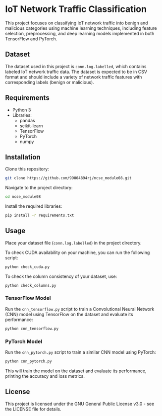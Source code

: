 
# IoT Network Traffic Classification

This project focuses on classifying IoT network traffic into benign and malicious categories using machine learning techniques, including feature selection, preprocessing, and deep learning models implemented in both TensorFlow and PyTorch.

## Dataset

The dataset used in this project is `conn.log.labelled`, which contains labeled IoT network traffic data. The dataset is expected to be in CSV format and should include a variety of network traffic features with corresponding labels (benign or malicious).

## Requirements

- Python 3
- Libraries:
  - pandas
  - scikit-learn
  - TensorFlow
  - PyTorch
  - numpy

## Installation

Clone this repository:
```bash
git clone https://github.com/99004894rj/mcse_module08.git
```

Navigate to the project directory:
```bash
cd mcse_module08
```

Install the required libraries:
```bash
pip install -r requirements.txt
```

## Usage

Place your dataset file (`conn.log.labelled`) in the project directory.

To check CUDA availability on your machine, you can run the following script:
```bash
python check_cuda.py
```

To check the column consistency of your dataset, use:
```bash
python check_columns.py
```

### TensorFlow Model
Run the `cnn_tensorflow.py` script to train a Convolutional Neural Network (CNN) model using TensorFlow on the dataset and evaluate its performance:
```bash
python cnn_tensorflow.py
```

### PyTorch Model
Run the `cnn_pytorch.py` script to train a similar CNN model using PyTorch:
```bash
python cnn_pytorch.py
```

This will train the model on the dataset and evaluate its performance, printing the accuracy and loss metrics.

## License

This project is licensed under the GNU General Public License v3.0 - see the LICENSE file for details.
